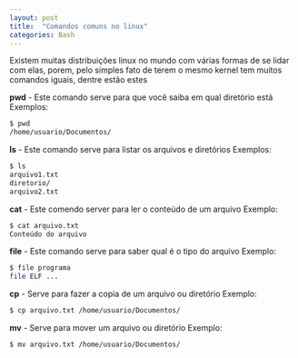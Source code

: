 ```yaml
---
layout: post
title:  "Comandos comuns no linux"
categories: Bash
---
```

Existem muitas distribuições linux no mundo com várias formas de se lidar com elas, porem, pelo simples fato de terem o mesmo kernel tem muitos comandos iguais, dentre estão estes

**pwd** - Este comando serve para que você saiba em qual diretório está
Exemplos:
```bash
$ pwd
/home/usuario/Documentos/
```
**ls** - Este comando serve para listar os arquivos e diretórios
Exemplos:
```bash
$ ls
arquivo1.txt
diretorio/
arquivo2.txt
```
**cat** - Este comendo server para ler o conteúdo de um arquivo
Exemplo:
```bash
$ cat arquivo.txt
Conteúdo do arquivo
```
**file** - Este comando serve para saber qual é o tipo do arquivo
Exemplo: 
```bash
$ file programa
file ELF ...
```
**cp** - Serve para fazer a copia de um arquivo ou diretório
Exemplo:
```bash
$ cp arquivo.txt /home/usuario/Documentos/
```
**mv** - Serve para mover um arquivo ou diretório
Exemplo:
```bash
$ mv arquivo.txt /home/usuario/Documentos/
```
